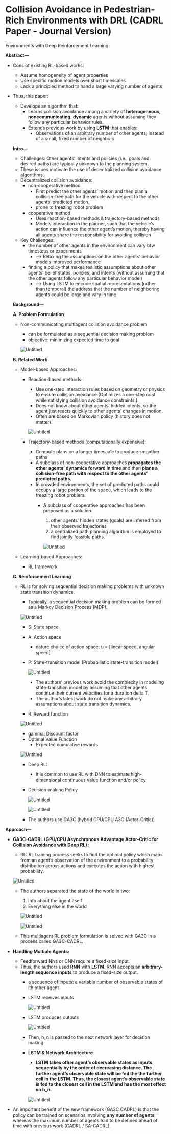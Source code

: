 # Collision Avoidance in Pedestrian-Rich Environments with DRL (CADRL Paper - Journal Version)
Environments with Deep Reinforcement
Learning

**Abstract—**

- Cons of existing RL-based works:
    - Assume homogeneity of agent properties
    - Use specific motion models over short timescales
    - Lack a principled method to hand a large varying number of agents
- Thus, this paper:
    - Develops an algorithm that:
        - Learns collision avoidance among a variety of **heterogeneous**, **noncommunicating**, **dynamic** agents without assuming they follow any particular behavior rules.
        - Extends previous work by using **LSTM** that enables:
            - Observations of an arbitrary number of other agents, instead of a small, fixed number of neighbors
    
    **Intro—**
    
    - Challenges: Other agents’ intents and policies (i.e., goals and desired paths) are typically unknown to the planning system.
    - These issues motivate the use of decentralized collision avoidance algorithms.
    - Decentralized collision avoidance:
        - non-cooperative method
            - First predict the other agents’ motion
            and then plan a collision-free path for the vehicle with respect to the other agents’ predicted motion.
            - prone to freezing robot problem
        - cooperative method
            - Uses reaction-based methods & trajectory-based methods
            - Models interaction in the planner, such that the vehicle’s action can influence the other agent’s motion, thereby having all agents share the responsibility for avoiding collision
    - Key Challenges:
        - the number of other agents in the environment can vary btw timesteps or experiments
            - —> Relaxing the assumptions on the other agents’ behavior models improved performance
        - finding a policy that makes realistic assumptions about other agents’ belief states, policies, and intents (without assuming that the other agents follow any particular behavior model)
            - —> Using LSTM to encode spatial representations (rather than temporal) the address that the number of neighboring agents could be large and vary in time.
    
    **Background—** 
    
    **A. Problem Formulation**
    
    - Non-communicating multiagent collision avoidance problem
        - can be formulated as a sequential decision making problem
        - objective: minimizing expected time to goal
        
        ![Untitled](https://s3-us-west-2.amazonaws.com/secure.notion-static.com/5ec08cf8-6f56-4537-8fbf-6173b0377761/Untitled.png)
        
    
    **B. Related Work**
    
    - Model-based Approaches:
        - Reaction-based methods:
            - Use one-step interaction rules based on geometry or physics
            to ensure collision avoidance (Optimizes a one-step cost while satisfying collision avoidance
            constraints.).
            - Does not know about other agents’ hidden intents, so the agent just reacts quickly to other agents’ changes in motion.
            - Often are based on Markovian policy (history does not matter).
            
            ![Untitled](https://s3-us-west-2.amazonaws.com/secure.notion-static.com/fd43a478-a2e2-4aba-a799-f82b772ffa96/Untitled.png)
            
        - Trajectory-based methods (computationally expensive):
            - Compute plans on a longer timescale to produce smoother paths
            - A subclass of non-cooperative approaches **propagates the other agents’ dynamics forward in time** and
            then **plans a collision-free path with respect to the other
            agents’ predicted paths**.
            - In crowded environments,
            the set of predicted paths could occupy a large portion of
            the space, which leads to the freezing robot problem.
                - A subclass of cooperative approaches has been proposed as a solution.
                    1. other agents’ hidden states (goals) are inferred from their observed trajectories
                    2. a centralized path planning algorithm is employed to find jointly feasible paths. 
                    
                    ![Untitled](https://s3-us-west-2.amazonaws.com/secure.notion-static.com/2dc4a675-a9af-43d8-a752-619737bec70c/Untitled.png)
                    
    - Learning-based Approaches:
        - RL framework
    
    **C. Reinforcement Learning**
    
    - RL is for solving sequential decision making problems with unknown state transition dynamics.
        - Typically, a sequential decision making problem can be formed as a Markov Decision Process (MDP).
        
        ![Untitled](https://s3-us-west-2.amazonaws.com/secure.notion-static.com/aa549673-e2a7-418a-8053-80bcb7ec142b/Untitled.png)
        
        - S: State space
        - A: Action space
            - nature choice of action space: u = [linear speed, angular speed]
        - P: State-transition model (Probabilistic state-transition model)
            
            ![Untitled](https://s3-us-west-2.amazonaws.com/secure.notion-static.com/f00084eb-d48b-4216-a4f2-b49df9de3662/Untitled.png)
            
            - The authors’ previous work avoid the complexity in modeling state-transition model by assuming that other agents continue their current velocities for a duration delta T.
            - The author’s latest work do not make any arbitrary assumptions about state transition dynamics.
        - R: Reward function
        
        ![Untitled](https://s3-us-west-2.amazonaws.com/secure.notion-static.com/8c66cfe8-2b67-4380-9fc6-39cbfc9bcbe2/Untitled.png)
        
        - gamma: Discount factor
        - Optimal Value Function
            - Expected cumulative rewards
        
        ![Untitled](https://s3-us-west-2.amazonaws.com/secure.notion-static.com/0f0d1a77-1f85-48d6-b8a1-939ecc63e2f4/Untitled.png)
        
        - Deep RL:
            - It is common to use RL with DNN to estimate high-dimensional continuous value function and/or policy.
        - Decision-making Policy
            
            ![Untitled](https://s3-us-west-2.amazonaws.com/secure.notion-static.com/5d8d7c86-5ac5-489d-9061-9694794a80de/Untitled.png)
            
            ![Untitled](https://s3-us-west-2.amazonaws.com/secure.notion-static.com/957ab39d-b1c1-499a-97c6-c9a1095031f8/Untitled.png)
            
        - The authors use GA3C (hybrid GPU/CPU A3C (Actor-Critic))

**Approach—**

- **GA3C-CADRL (GPU/CPU Asynchronous Advantage Actor-Critic for Collision Avoidance with Deep RL) :**
    - RL: RL training process seeks to find the optimal policy which maps from an agent’s
    observation of the environment to a probability distribution across actions and executes the action with highest probability.
    
    ![Untitled](https://s3-us-west-2.amazonaws.com/secure.notion-static.com/0aaae115-654d-46f8-9064-699f19accc4d/Untitled.png)
    
    - The authors separated the state of the world in two:
        1. Info about the agent itself
        2. Everything else in the world
        
        ![Untitled](https://s3-us-west-2.amazonaws.com/secure.notion-static.com/fb4d74e3-ce8f-4a7d-b88a-45a8301c1f63/Untitled.png)
        
        ![Untitled](https://s3-us-west-2.amazonaws.com/secure.notion-static.com/27895382-05e8-4d42-b623-ae9c699bb4bc/Untitled.png)
        
    - This multiagent RL problem formulation is solved with GA3C in a process called GA3C-CADRL.
- **Handling Multiple Agents:**
    - Feedforward NNs or CNN require a fixed-size input.
    - Thus, the authors used **RNN** with **LSTM**. RNN accepts an **arbitrary-length sequence inputs** to produce a fixed-size output.
        - a sequence of inputs: a variable number of observable states of ith other agent
        - LSTM receives inputs
            
            ![Untitled](https://s3-us-west-2.amazonaws.com/secure.notion-static.com/7f16c597-8ffa-4384-ad51-e1f3db5dddc7/Untitled.png)
            
        - LSTM produces outputs
            
            ![Untitled](https://s3-us-west-2.amazonaws.com/secure.notion-static.com/853b0580-38a7-4b2f-999e-5a92374d44d5/Untitled.png)
            
        - Then, h_n is passed to the next network layer for decision making.
        - **LSTM & Network Architecture**
            - **LSTM takes other agent’s observable states as inputs sequentially by the order of decreasing distance. The further agent’s observable state will be fed the the further cell in the LSTM. Thus, the closest agent’s observable state is fed to the closest cell in the LSTM and has the most effect on h_n.**
            
            ![Untitled](https://s3-us-west-2.amazonaws.com/secure.notion-static.com/565b6954-fe20-490f-ae80-210b0194d131/Untitled.png)
            
- An important benefit of the new framework (GA3C CADRL) is that the policy can be trained on scenarios involving **any number of agents**, whereas the maximum number of agents had to be defined ahead of time with previous work (CADRL / SA-CADRL).
